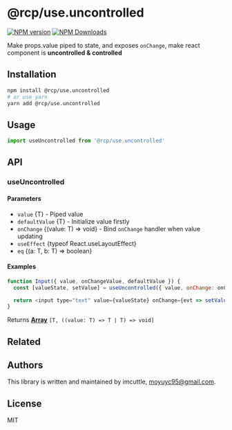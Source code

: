 # @rcp/use.uncontrolled

[![NPM version](https://img.shields.io/npm/v/@rcp/use.uncontrolled.svg?style=flat-square)](https://www.npmjs.com/package/@rcp/use.uncontrolled)
[![NPM Downloads](https://img.shields.io/npm/dm/@rcp/use.uncontrolled.svg?style=flat-square&maxAge=43200)](https://www.npmjs.com/package/@rcp/use.uncontrolled)

Make props.value piped to state, and exposes `onChange`, make react component is **uncontrolled & controlled**

## Installation

```bash
npm install @rcp/use.uncontrolled
# or use yarn
yarn add @rcp/use.uncontrolled
```

## Usage

```javascript
import useUncontrolled from '@rcp/use.uncontrolled'
```

## API

<!-- Generated by documentation.js. Update this documentation by updating the source code. -->

### useUncontrolled

#### Parameters

- `value` {T} - Piped value
- `defaultValue` {T} - Initialize value firstly
- `onChange` {(value: T) => void} - Bind `onChange` handler when value updating
- `useEffect` {typeof React.useLayoutEffect}
- `eq` {(a: T, b: T) => boolean}

#### Examples

```javascript
function Input({ value, onChangeValue, defaultValue }) {
  const [valueState, setValue] = useUncontrolled({ value, onChange: onChangeValue, defaultValue })

  return <input type="text" value={valueState} onChange={evt => setValue(evt.target.value)} />
}
```

Returns **[Array](https://developer.mozilla.org/docs/Web/JavaScript/Reference/Global_Objects/Array)** `[T, ((value: T) => T | T) => void]`

## Related

## Authors

This library is written and maintained by imcuttle, <a href="mailto:moyuyc95@gmail.com">moyuyc95@gmail.com</a>.

## License

MIT
